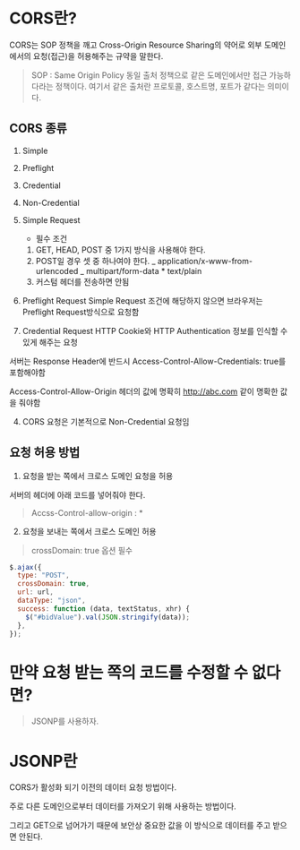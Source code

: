 # CORS란?

CORS는 SOP 정책을 깨고 Cross-Origin Resource Sharing의 약어로 외부 도메인에서의 요청(접근)을 허용해주는 규약을 말한다.

> SOP : Same Origin Policy 동일 출처 정책으로 같은 도메인에서만 접근 가능하다라는 정책이다. 여기서 같은 출처란 프로토콜, 호스트명, 포트가 같다는 의미이다.

## CORS 종류

1. Simple
2. Preflight
3. Credential
4. Non-Credential

5. Simple Request

   - 필수 조건

   1. GET, HEAD, POST 중 1가지 방식을 사용해야 한다.
   2. POST일 경우 셋 중 하나여야 한다.
      _ application/x-www-from-urlencoded
      _ multipart/form-data \* text/plain
   3. 커스텀 헤더를 전송하면 안됨

6. Preflight Request
   Simple Request 조건에 해당하지 않으면 브라우저는Preflight Request방식으로 요청함

7. Credential Request
   HTTP Cookie와 HTTP Authentication 정보를 인식할 수 있게 해주는 요청

서버는 Response Header에 반드시 Access-Control-Allow-Credentials: true를 포함해야함

Access-Control-Allow-Origin 헤더의 값에 명확히 http://abc.com 같이 명확한 값을 줘야함

4. CORS 요청은 기본적으로 Non-Credential 요청임

## 요청 허용 방법

1. 요청을 받는 쪽에서 크로스 도메인 요청을 허용

서버의 헤더에 아래 코드를 넣어줘야 한다.

> Accss-Control-allow-origin : \*

2. 요청을 보내는 쪽에서 크로스 도메인 허용

> crossDomain: true 옵션 필수

```js
$.ajax({
  type: "POST",
  crossDomain: true,
  url: url,
  dataType: "json",
  success: function (data, textStatus, xhr) {
    $("#bidValue").val(JSON.stringify(data));
  },
});
```

# 만약 요청 받는 쪽의 코드를 수정할 수 없다면?

> JSONP를 사용하자.

# JSONP란

CORS가 활성화 되기 이전의 데이터 요청 방법이다.

주로 다른 도메인으로부터 데이터를 가져오기 위해 사용하는 방법이다.

그리고 GET으로 넘어가기 때문에 보안상 중요한 값을 이 방식으로 데이터를 주고 받으면 안된다.
